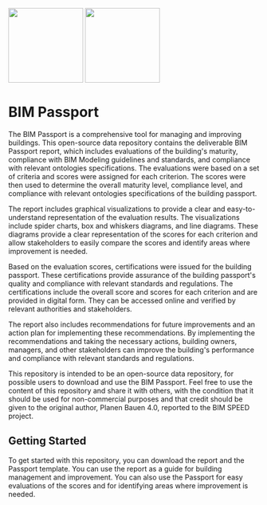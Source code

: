 <img src='https://www.cibw78-ldac-2021.lu/fileadmin/files/Images/1_BIM-logo03a.png' width='150'> <img src='https://planen-bauen40.de/wp-content/uploads/2021/01/Logo_PB40_small.png' width='150'>

# BIM Passport
The BIM Passport is a comprehensive tool for managing and improving buildings. This open-source data repository contains the deliverable BIM Passport report, which includes evaluations of the building's maturity, compliance with BIM Modeling guidelines and standards, and compliance with relevant ontologies specifications. The evaluations were based on a set of criteria and scores were assigned for each criterion. The scores were then used to determine the overall maturity level, compliance level, and compliance with relevant ontologies specifications of the building passport.

The report includes graphical visualizations to provide a clear and easy-to-understand representation of the evaluation results. The visualizations include spider charts, box and whiskers diagrams, and line diagrams. These diagrams provide a clear representation of the scores for each criterion and allow stakeholders to easily compare the scores and identify areas where improvement is needed.

Based on the evaluation scores, certifications were issued for the building passport. These certifications provide assurance of the building passport's quality and compliance with relevant standards and regulations. The certifications include the overall score and scores for each criterion and are provided in digital form. They can be accessed online and verified by relevant authorities and stakeholders.

The report also includes recommendations for future improvements and an action plan for implementing these recommendations. By implementing the recommendations and taking the necessary actions, building owners, managers, and other stakeholders can improve the building's performance and compliance with relevant standards and regulations.

This repository is intended to be an open-source data repository, for possible users to download and use the BIM Passport. Feel free to use the content of this repository and share it with others, with the condition that it should be used for non-commercial purposes and that credit should be given to the original author, Planen Bauen 4.0, reported to the BIM SPEED project.

## Getting Started
To get started with this repository, you can download the report and the Passport template. You can use the report as a guide for building management and improvement. You can also use the Passport for easy evaluations of the scores and for identifying areas where improvement is needed.
